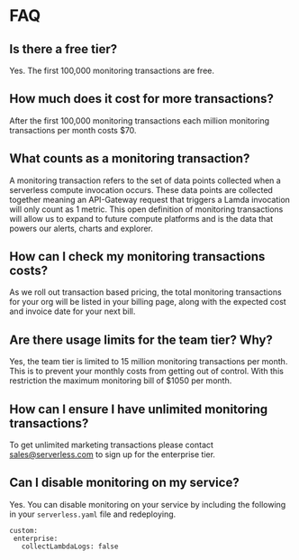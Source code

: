 <!--
title: Serverless Dashboard - FAQ
menuText: FAQ
layout: Doc
-->

# FAQ

## Is there a free tier?
Yes. The first 100,000 monitoring transactions are free.

## How much does it cost for more transactions?
After the first 100,000 monitoring transactions each million monitoring transactions 
per month costs $70.  

## What counts as a monitoring transaction? 
A monitoring transaction refers to the set of data points collected when a serverless 
compute invocation occurs. These data points are collected together meaning an API-Gateway 
request that triggers a Lamda invocation will only count as 1 metric. This open definition 
of monitoring transactions will allow us to expand to future compute platforms and is 
the data that powers our alerts, charts and explorer. 


## How can I check my monitoring transactions costs?
As we roll out transaction based pricing, the total monitoring transactions for your 
org will be listed in your billing page, along with the expected cost and invoice date 
for your next bill. 

## Are there usage limits for the team tier? Why?
Yes, the team tier is limited to 15 million monitoring transactions per month. 
This is to prevent your monthly costs from getting out of control. With this restriction 
the maximum monitoring bill of $1050 per month. 

## How can I ensure I have unlimited monitoring transactions?
To get unlimited marketing transactions please contact sales@serverless.com to sign up 
for the enterprise tier. 

## Can I disable monitoring on my service?
Yes. You can disable monitoring on your service by including the following in your 
`serverless.yaml` file and redeploying.

```
custom:
 enterprise:
   collectLambdaLogs: false
```
